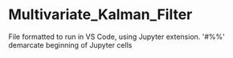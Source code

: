 # Multivariate_Kalman_Filter

File formatted to run in VS Code, using Jupyter extension.
'#%%' demarcate beginning of Jupyter cells
